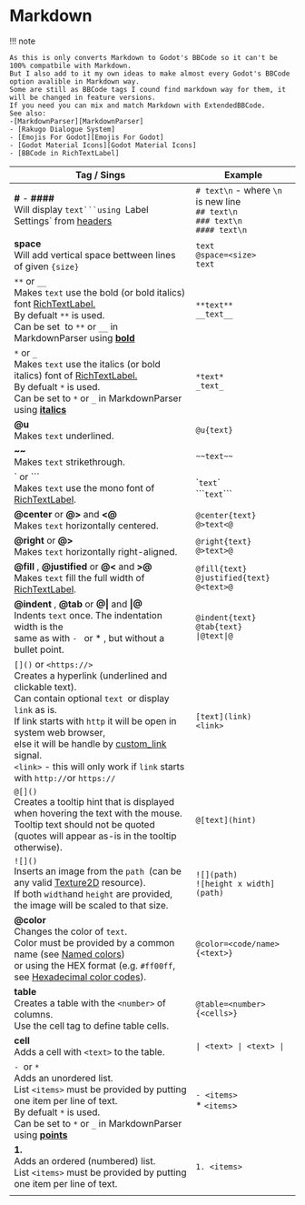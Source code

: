 # Markdown

!!! note

    As this is only converts Markdown to Godot's BBCode so it can't be 100% compatbile with Markdown.
    But I also add to it my own ideas to make almost every Godot's BBCode option avalible in Markdown way.
    Some are still as BBCode tags I cound find markdown way for them, it will be changed in feature versions.
    If you need you can mix and match Markdown with ExtendedBBCode.
    See also:
    -[MarkdownParser][MarkdownParser]
    - [Rakugo Dialogue System]
    - [Emojis For Godot][Emojis For Godot]
    - [Godot Material Icons][Godot Material Icons]
    - [BBCode in RichTextLabel]

| Tag / Sings                                                                                                                                                                                                                                                                                                                                                                                | Example                                                                                             |
| ------------------------------------------------------------------------------------------------------------------------------------------------------------------------------------------------------------------------------------------------------------------------------------------------------------------------------------------------------------------------------------------ | --------------------------------------------------------------------------------------------------- |
| **#** - **####**<br />Will display `text```using `Label Settings` from [headers][headers]                                                                                                                                                                                                                                                                                   | `# text\n` - where `\n` is new line<br />`## text\n`<br />`### text\n`<br />`#### text\n` |
| **space**<br />Will add vertical space bettween lines of given `{size}`                                                                                                                                                                                                                                                                                                            | `text`<br />`@space=<size>`<br />`text`                                                       |
| `**` or `__` <br />Makes `text` use the bold (or bold italics) font [RichTextLabel.][RichTextLabel]<br />By defualt `**` is used.<br />Can be set  to `**` or `__` in MarkdownParser using **[bold](MarkdownParser#bold)**                                                                                                                                                | `**text**`<br />`__text__`                                                                      |
| `*` or `_`<br />Makes `text` use the italics (or bold italics) font of [RichTextLabel.][RichTextLabel]<br />By defualt `*` is used.<br />Can be set to `*` or `_` in MarkdownParser using **[italics](MarkdownParser#italics)**                                                                                                                                            | `*text*`<br />`_text_`                                                                          |
| **@u**<br />Makes `text` underlined.                                                                                                                                                                                                                                                                                                                                               | `@u{text}`                                                                                        |
| **~~**<br />Makes `text` strikethrough.                                                                                                                                                                                                                                                                                                                                            | `~~text~~`                                                                                        |
| \` or \`\`\` <br />Makes `text` use the mono font of [RichTextLabel][RichTextLabel].                                                                                                                                                                                                                                                                                                     | \``text`\`<br />\`\`\``text`\`\`\`                                                              |
| **@center** or **@>** and **<@**<br />Makes `text` horizontally centered.                                                                                                                                                                                                                                                                                             | `@center{text}`<br />`@>text<@`                                                                 |
| **@right** or **@>**<br />Makes `text` horizontally right-aligned.                                                                                                                                                                                                                                                                                                          | `@right{text}`<br />`@>text>@`                                                                  |
| **@fill** , **@justified** or **@<** and **>@**<br />Makes `text` fill the full width of [RichTextLabel][RichTextLabel].                                                                                                                                                                                                                                      | `@fill{text}`<br />`@justified{text}`<br />`@<text>@`                                         |
| **@indent** , **@tab** or **@\|** and **\|@** <br />Indents `text` once. The indentation width is the<br /> same as with `- ` or *  , but without a bullet point.                                                                                                                                                                                           | `@indent{text}`<br />`@tab{text}`<br />`\|@text\|@`                                             |
| `[]()` or `<https://>`<br />Creates a hyperlink (underlined and clickable text).<br />Can contain optional `text `or display `link` as is.<br />If link starts with `http` it will be open in system web browser,<br /> else it will be handle by [custom_link][custom_link] signal.<br />`<link>` - this will only work if `link` starts with `http://`or `https://` | `[text](link)`<br />`<link>`                                                                    |
| `@[]()`<br />Creates a tooltip hint that is displayed when hovering the text with the mouse.<br />Tooltip text should not be quoted (quotes will appear as-is in the tooltip otherwise).                                                                                                                                                                                                 | `@[text](hint)`                                                                                   |
| `![]()`<br />Inserts an image from the ``path ``(can be any valid [Texture2D][Texture2D] resource).<br />If both ``width``and `height` are provided, the image will be scaled to that size.                                                                                                                                                                                            | `![](path)`<br />`![height x width](path)`                                                      |
| **@color** <br />Changes the color of `text`. <br />Color must be provided by a common name (see [Named colors][Named colors])<br />or using the HEX format (e.g. `#ff00ff`, see [Hexadecimal color codes][Hexadecimal color codes]).                                                                                                                                            | `@color=<code/name>{<text>}`                                                                      |
| **table** <br />Creates a table with the `<number>` of columns.<br />Use the cell tag to define table cells.                                                                                                                                                                                                                                                                       | `@table=<number>{<cells>}`                                                                        |
| **cell** <br />Adds a cell with `<text>` to the table.                                                                                                                                                                                                                                                                                                                             | `\| <text> \| <text> \|`                                                                             |
| `- `or `* `<br />Adds an unordered list.<br />List `<items>` must be provided by putting one item per line of text.<br />By defualt `*` is used.<br />Can be set to `*` or `_` in MarkdownParser using **[points](MarkdownParser#points)**                                                                                                                                 | `- <items>`<br />* `<items`>                                                                   |
| **1.**<br />Adds an ordered (numbered) list.<br />List `<items>` must be provided by putting one item per line of text.                                                                                                                                                                                                                                                            | `1. <items>`                                                                                      |
|                                                                                                                                                                                                                                                                                                                                                                                            |                                                                                                     |

[Ordered list types]: https://docs.godotengine.org/en/4.2/tutorials/ui/bbcode_in_richtextlabel.html#doc-bbcode-in-richtextlabel-list-types
[language code]: https://docs.godotengine.org/en/4.2/tutorials/i18n/locales.html#doc-locales
[Image vertical alignment]: https://docs.godotengine.org/en/4.2/tutorials/ui/bbcode_in_richtextlabel.html#doc-bbcode-in-richtextlabel-image-alignment
[Image options]: https://docs.godotengine.org/en/4.2/tutorials/ui/bbcode_in_richtextlabel.html#doc-bbcode-in-richtextlabel-image-options
[Cell options]: https://docs.godotengine.org/en/4.2/tutorials/ui/bbcode_in_richtextlabel.html#doc-bbcode-in-richtextlabel-cell-options
[Hexadecimal color codes]: https://docs.godotengine.org/en/4.2/tutorials/ui/bbcode_in_richtextlabel.html#doc-bbcode-in-richtextlabel-hex-colors
[Named colors]: https://docs.godotengine.org/en/4.2/tutorials/ui/bbcode_in_richtextlabel.html#doc-bbcode-in-richtextlabel-named-colors
[Font options]: https://docs.godotengine.org/en/4.2/tutorials/ui/bbcode_in_richtextlabel.html#doc-bbcode-in-richtextlabel-font-options
[Texture2D]: https://docs.godotengine.org/en/4.2/classes/class_texture2d.html#class-texture2d
[custom_link]: AdvancedTextLabel#custom_link
[Paragraph options]: https://docs.godotengine.org/en/4.2/tutorials/ui/bbcode_in_richtextlabel.html#doc-bbcode-in-richtextlabel-paragraph-options
[RichTextLabel]: https://docs.godotengine.org/en/4.2/tutorials/ui/bbcode_in_richtextlabel.html
[Emojis For Godot]: Emojis.md
[Godot Material Icons]: Icons.md
[MarkdownParser]: MarkdownParser.md
[headers]: ExtendedBBCodeParser#headers
